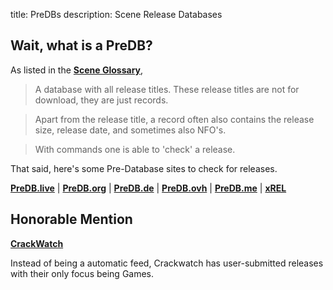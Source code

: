 title: PreDBs
description: Scene Release Databases

## Wait, what is a PreDB?

As listed in the [**Scene Glossary**](https://ripped.guide/Scene/scene-glossary/),

> A database with all release titles. These release titles are not for download, they are just records. 

> Apart from the release title, a record often also contains the release size, release date, and sometimes also NFO's. 

> With commands one is able to 'check' a release.

That said, here's some Pre-Database sites to check for releases.

**[PreDB.live](https://predb.live/)** | 
**[PreDB.org](https://www.predb.org/)** | 
**[PreDB.de](https://predb.de/)** | 
**[PreDB.ovh](https://predb.ovh/)** |
**[PreDB.me](https://predb.me/)** |
**[xREL](https://www.xrel.to/releases.html#)** 

## Honorable Mention
**[CrackWatch](https://crackwatch.com/)**

Instead of being a automatic feed, Crackwatch has user-submitted releases with their only focus being Games.
